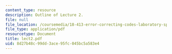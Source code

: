 ```yaml
---
content_type: resource
description: Outline of Lecture 2.
file: null
file_location: /coursemedia/18-413-error-correcting-codes-laboratory-spring-2004/8d27b48c99dd3ace95fc045bc5a583e4_lect2.pdf
file_type: application/pdf
resourcetype: Document
title: lect2.pdf
uid: 8d27b48c-99dd-3ace-95fc-045bc5a583e4
---
```

